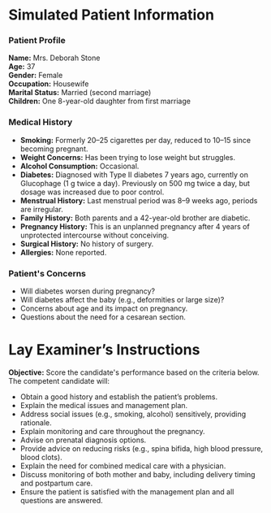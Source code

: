 

# Simulated Patient Information

### Patient Profile

**Name:** Mrs. Deborah Stone  
**Age:** 37  
**Gender:** Female  
**Occupation:** Housewife  
**Marital Status:** Married (second marriage)  
**Children:** One 8-year-old daughter from first marriage

### Medical History

- **Smoking:** Formerly 20–25 cigarettes per day, reduced to 10–15 since becoming pregnant.
- **Weight Concerns:** Has been trying to lose weight but struggles.
- **Alcohol Consumption:** Occasional.
- **Diabetes:** Diagnosed with Type II diabetes 7 years ago, currently on Glucophage (1 g twice a day). Previously on 500 mg twice a day, but dosage was increased due to poor control.
- **Menstrual History:** Last menstrual period was 8–9 weeks ago, periods are irregular.
- **Family History:** Both parents and a 42-year-old brother are diabetic.
- **Pregnancy History:** This is an unplanned pregnancy after 4 years of unprotected intercourse without conceiving.
- **Surgical History:** No history of surgery.
- **Allergies:** None reported.

### Patient's Concerns

- Will diabetes worsen during pregnancy?
- Will diabetes affect the baby (e.g., deformities or large size)?
- Concerns about age and its impact on pregnancy.
- Questions about the need for a cesarean section.



# Lay Examiner’s Instructions

**Objective:** Score the candidate's performance based on the criteria below. The competent candidate will:

- Obtain a good history and establish the patient’s problems.
- Explain the medical issues and management plan.
- Address social issues (e.g., smoking, alcohol) sensitively, providing rationale.
- Explain monitoring and care throughout the pregnancy.
- Advise on prenatal diagnosis options.
- Provide advice on reducing risks (e.g., spina bifida, high blood pressure, blood clots).
- Explain the need for combined medical care with a physician.
- Discuss monitoring of both mother and baby, including delivery timing and postpartum care.
- Ensure the patient is satisfied with the management plan and all questions are answered.


